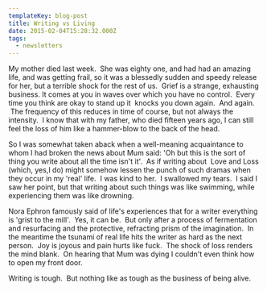 ```yaml
---
templateKey: blog-post
title: Writing vs Living
date: 2015-02-04T15:28:32.000Z
tags:
  - newsletters
---
```


My mother died last week.  She was eighty one, and had had an amazing life, and was getting frail, so it was a blessedly sudden and speedy release for her, but a terrible shock for the rest of us.  Grief is a strange, exhausting business. It comes at you in waves over which you have no control.  Every time you think are okay to stand up it  knocks you down again.  And again.  The frequency of this reduces in time of course, but not always the intensity.  I know that with my father, who died fifteen years ago, I can still feel the loss of him like a hammer-blow to the back of the head.

So I was somewhat taken aback when a well-meaning acquaintance to whom I had broken the news about Mum said: 'Oh but this is the sort of thing you write about all the time isn't it'.  As if writing about  Love and Loss (which, yes,I do) might somehow lessen the punch of such dramas when they occur in my 'real' life.  I was kind to her.  I swallowed my tears.  I said I saw her point, but that writing about such things was like swimming, while experiencing them was like drowning.

Nora Ephron famously said of life's experiences that for a writer everything is 'grist to the mill'.  Yes, it can be.  But only after a process of fermentation and resurfacing and the protective, refracting prism of the imagination.  In the meantime the tsunami of real life hits the writer as hard as the next person.  Joy is joyous and pain hurts like fuck.  The shock of loss renders the mind blank.  On hearing that Mum was dying I couldn't even think how to open my front door.

Writing is tough.  But nothing like as tough as the business of being alive.
